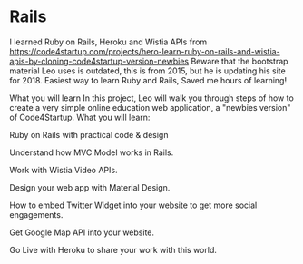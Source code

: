 # Rails
I learned Ruby on Rails, Heroku and Wistia APIs from https://code4startup.com/projects/hero-learn-ruby-on-rails-and-wistia-apis-by-cloning-code4startup-version-newbies
Beware that the bootstrap material Leo uses is outdated, this is from 2015, but he is updating his site for 2018.
Easiest way to learn Ruby and Rails, Saved me hours of learning!

What you will learn
In this project, Leo will walk you through steps of how to create a very simple online education web application, a "newbies version" of Code4Startup. What you will learn:

Ruby on Rails with practical code & design

Understand how MVC Model works in Rails.

Work with Wistia Video APIs.

Design your web app with Material Design.

How to embed Twitter Widget into your website to get more social engagements.

Get Google Map API into your website.

Go Live with Heroku to share your work with this world.
